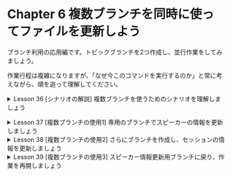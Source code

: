 # Chapter 6 複数ブランチを同時に使ってファイルを更新しよう

ブランチ利用の応用編です。トピックブランチを2つ作成し、並行作業をしてみましょう。

作業行程は複雑になりますが、「なぜ今このコマンドを実行するのか」と常に考えながら、順を追って理解してください。

<details><summary>Lesson 36 [シナリオの解説] 複数ブランチを使うためのシナリオを理解しましょう</summary>
    
このChapterはすでにみなさんが知っている機能のみを使って進めていくため、すぐ実践に入ります。先ずはこのLessonでこれから実施する作業の内容を説明しますので、Chapter 5で学んだ操作も思い出しながらシナリオを把握してください。
    
- 1つ目のブランチを用いスピーカー情報を更新する
        
  イベントで登壇するうスピーカーが決まったため、イチヤサさんは専用のブランチを作成してイベントページにスピーカーのプロフィール文とプロフィール画像を追加します。尚、サンプルとして登場するスピーカーは「いろふさん」と「うらがみさん」です。

  しかし、いろふさんのプロフィール画像がまだ手に入っていないものとします。そこで、いろふさんの画像追加はTODOコメント(P.191参照)を残すのみで後回しとし、スピーカー情報の更新を中断します。

- 2つ目のブランチでセッション情報を更新する
        
  スピーカー情報の更新は途中のままにし、セッション情報を更新します。但し、作業の目的や内容が異なるため、使用するのはスピーカー情報用と別のブランチです。セッションの情報の更新は作業を完了させ、masterブランチへのマージまで行います。

- 1つ目のブランチに戻り、スピーカー情報の更新を終える
        
  セッション情報の更新中に、いろふさんのプロフィール画像が手に入ったとします。先ずは2つ目のブランチで加えた変更を1つ目のブランチにも反映させましょう。その後、1つ目のブランチで画像の追加とTODOコメントの削除を行い、コミットとマージを実行します。</details>


<details><summary>Lesson 37 [複数ブランチの使用1] 専用のブランチでスピーカーの情報を更新しましょう</summary>

イベントページに、スピーカーのプロフィール文とプロフィール画像を追加します。すでに作業手順は頭に入っているでしょうか。このLessonではこれまでと少し違う操作を紹介するので、自分に合った方法を見つけてください。
- スピーカー情報を途中まで更新する
    
    Lesson 36で説明したように、今回はspeakers-infoブランチを作成し、スピーカー情報を途中まで追加していきます。使うコマンドもほぼこれまでに説明したものばかりですが、オプションを利用してコマンド数を減らすやり方を説明します。
    
    ※オプションを使って少ないコマンドで目的を達成します。

    - チェックアウトと同時にブランチを作成するコマンド
        
        ```bash
        $ git checkout -b speakers-info
        # git checkout = git checkoutコマンド
        # -b = -bオプション
        # speakers-info = 作成し、切り替えたいブランチ名
        ```
        
    - 変更したファイルをまとめてステージングエリアに追加するコマンド
        
        ```bash
        $ git add -A
        # git add = git addコマンド
        # -A = -Aオプション
        ```
        
- ブランチを作成し、コミットしよう
    1. ブランチを作成し、チェックアウトする
        1. git branchコマンドでブランチを作成し、新しいブランチに切り替えるまでを1コマンドで行ってみましょう。git checkoutコマンドに-bオプションをつけて実行します。ブランチ名はspeakers-infoとします。
        
        ```bash
        $ git checkout -b speakers-info
        
        # git checkoutコマンドでspeakers-infoという名のブランチを作成し、同時にチェックアウトを行う
        % git checkout -b speakers-info
        Switched to a new branch 'speakers-info' # 新しいブランチ「speakers-info」ブランチに切り替わった
        ```
        
        ※打ち間違いなどにより誤ったブランチを作成してしまったら、もう一度masterブランチをチェックアウトした後、改めて正しいコマンドを実行してください。
        
    2. HTMLを更新する
        1. 今回は、HTML(プロフィール文)と画像(プロフィール画像)の更新が必要です。Chapter 3のコラムで紹介したように、Gitではテキストファイルのみでなく、画像のようなバイナリファイルも管理できることを思い出してください。まず、HTMLについては「スピーカー」の欄にプロフィール文を追記します。スピーカー2名分のサンプルを載せるので、みなさんも入力してみてください。
    3. TODOコメントを追加する
        1. 画像は、「images」フォルダーに追加する必要があります。しかし、いろふさんのプロフィール画像がまだ入手できていません。TODOコメントを残し、後から差し替えるものとして仮置きの画像を使っておきます。
        - **Point** あとでやりたい作業を書く「TODOコメント」
            
            プログラミングをしていると、あとでやりたい(やる必要がある)作業に備忘録としてソースコードコメントを付けることがしばしばあります。これを、TODOコメントと呼びます。今回のサンプルでは、いろふさんのプロフィール画像追加があとでやるべき作業として残るため、画像の追加箇所にTODOコメントを書いておきます。HTMLの場合は<!-- -->の間にTODOコメントを書きますが、他の言語を使用する場合はそれぞれの文法でTODOコメントを書いてください。
            
    4. 画像を用意する
        1. 画像を2枚用意します。内容は何でもいいので、みなさんのお好きな画像を使っても構いません。但し、画像ファイル名はHTMLで指定したとおり、それぞれspeaker1.png、speaker2.pngとしてください。サンプルプロジェクトへ画像を追加するには、Visual Studio Code左側のエクスぷローターに表示されている「images」フォルダーに画像をドラッグアンドドロップします。
        
        ※ファイル名さえあっていれば、画像は何でも構いません。
        
    5. ブラウザーでHTMLを確認する
        1. Gitに登録する前に、HTMLが正しく更新されたかをブラウザーで確認しておきましょう。

    6. 編集したファイルをコミットする
        1. ファイルの状態をチェックしたら、コミットしましょう。ここではgit addコマンドに-Aオプションを付け、新規追加・編集・削除したすべてのファイルを一度にステージングエリアへ追加します。そのあとは、これまでどおりコミットをすれば大丈夫です。
        
        ```bash
        $ git status # 現在の状態を確認する
        
        % git status
        On branch speakers-info
        Changes not staged for commit:
          (use "git add <file>..." to update what will be committed)
          (use "git restore <file>..." to discard changes in working directory)
        	modified:   index.html
        
        Untracked files:
          (use "git add <file>..." to include in what will be committed)
        	images/speaker1.png
        	images/speaker2.png
        
        no changes added to commit (use "git add" and/or "git commit -a")
        ```

        ```bash
        $ git add -A # -Aは--allとも書ける
        ```
        
        ※-Aは--allとも書けます。文字数は多いですが、意味がわかりやすいですね。このように、オプションにはわかりやすい書き方と短い省略形が存在することがあります。これは、Git以外のコマンドにも言える特徴です。
        
        ```bash
        $ git status
        
        % git status
        On branch speakers-info
        Changes to be committed:
          (use "git restore --staged <file>..." to unstage)
        	new file:   images/speaker1.png
        	new file:   images/speaker2.png
        	modified:   index.html
        ```

        ```bash
        $ git commit -m "スピーカー情報を追記した"
        
        % git commit -m "スピーカー情報を追記した"
        [speakers-info f5e118d] スピーカー情報を追記した
         3 files changed, 8 insertions(+), 4 deletions(-)
         create mode 100644 images/speaker1.png
         create mode 100644 images/speaker2.png
        ```

    7. リモートリポジトリにプッシュする
        1. スピーカー情報の更新が未完なので、speakers-infoブランチはまだ役目を終えていませんが、プッシュしておきましょう。プルリクエストの作成やリリースなど、リモートリポジトリでの操作を行いたいときに限らず、プッシュはこまめに行うことをオススメします。
        
        ```bash
        $ git push origin speakers-info
        
        % git push origin speakers-info
        Enter passphrase for key '/Users/yoshiwo/.ssh/id_ed25519': 
        Enumerating objects: 9, done.
        Counting objects: 100% (9/9), done.
        Delta compression using up to 8 threads
        Compressing objects: 100% (6/6), done.
        Writing objects: 100% (6/6), 29.90 KiB | 7.47 MiB/s, done.
        Total 6 (delta 2), reused 0 (delta 0), pack-reused 0
        remote: Resolving deltas: 100% (2/2), completed with 2 local objects.
        remote: 
        remote: Create a pull request for 'speakers-info' on GitHub by visiting:
        remote:      https://github.com/YSWEngineer/ichiyasaGitSample/pull/new/speakers-info
        remote: 
        To github.com:YSWEngineer/ichiyasaGitSample.git
         * [new branch]      speakers-info -> speakers-info
        ```

        ※こまめにプッシュしておけば、何らかの不具合でローカルリポジトリのデータが消えて作業内容が失われることを防いだり、他のパソコンでプルして作業したりすることができます。
### 用語
- **git checkoutコマンド**：操作対象となるブランチを指定するコマンド。このコマンドを実行すると、それ以降の操作対象が切り替わり、指定したブランチが使われるようになる。
- **TODOコメント**：あとでやりたい(やる必要がある)作業に備忘録としてソースコードコメントを付けること。
- **ステージングエリア**：コミットするファイルを登録する場所。
- **git status**：現在の状態を確認する。
- **-Aオプション**：-Aは--allとも書ける。
    - オプションにはわかりやすい書き方と短くした省略形が存在する。これはGit以外のコマンドにもいえる特徴。
- **リモートリポジトリ**：インターネット上に存在するリポジトリのこと。複数人で共有するものとして、サーバー上に配備するのが一般的。
- **プッシュ**：ローカルリポジトリからリモートリポジトリに反映すること。
- **ブランチ**：Gitで記録する履歴を枝分かれさせるための機能。複数の作業を並行して進めるときに使用する。
- **pull request(プルリクエスト)**：マージの依頼のこと。GitHubが提供している機能の一つ。作成したブランチの取り込みを依頼する際に用いる。
- **プル**：リモートリポジトリの内容をローカルリポジトリに取得し、ワークツリーに反映すること。
    - **git pull**：リモートリポジトリ内のブランチの内容が、ローカルリポジトリ内の同じ名前のブランチに反映されます。同時にワークツリーへの反映も行われます。</details>


<details><summary>Lesson 38 [複数ブランチの使用2] さらにブランチを作成し、セッションの情報を更新しましょう</summary>

いろふさんのプロフィール画像が手元にないままので、一旦中断してセッション情報の更新に移ります。ここからは、同時に複数のブランチを操作することを学びます。ブランチの使い分けを意識してみましょう。
- 新たなブランチをmasterブランチから作成する
    
    次にセッション情報(タイムテーブル)を更新しましょう。別の作業になるので、最初にセッション情報専用のsessions-infoブランチを作成します。現在使っているのは、先ほど作ったspeakers-infoブランチです。その状態でブランチを作成するコマンドを実行すると、基本的には現在使用中のブランチから新たなブランチが作られます。セッション情報の更新はスピーカー情報の更新とは全く別の作業なので、一度masterブランチに戻って、そこから別のブランチを作成しましょう。
    
    - masterブランチに切り替えずに新たなブランチを作成すると……

        ※ベースブランチをmasterにしないと、speakers-infoブランチで追加したコミットも含まれたブランチが作成されてしまいます。そのため、作業ごとに使い分けができません。
    
- ブランチを作成し、編集後にマージまで進めよう
    1. 新たなブランチをmasterブランチから作成する
        1. 一旦masterブランチに移動してから、sessions-infoという名前のブランチを作成します。
        
        ```bash
        $ git checkout master # masterブランチに移動する
        
        % git checkout master
        Switched to branch 'master'
        Your branch is up to date with 'origin/master'.
        ```
        
        ```bash
        $ git checkout -b sessions-info # sessions-infoブランチを作成して、チェックアウトする
        
        % git checkout -b sessions-info
        Switched to a new branch 'sessions-info'
        ```

    2. ファイルを編集し、マージまで進める
        1. index.htmlファイルを開き、テキストのように、セッション情報を追記します。
    3. ブラウザーでHTMLを確認する

    4. 変更をコミットする
        1. これまでと同じく、index.htmlをステージングエリアに追加し、コミットします。
        
        ```bash
        $ git status
        
        % git status
        On branch sessions-info
        Changes not staged for commit:
          (use "git add <file>..." to update what will be committed)
          (use "git restore <file>..." to discard changes in working directory)
        	modified:   index.html
        
        no changes added to commit (use "git add" and/or "git commit -a")
        ```
        
        ```bash
        $ git add index.html
        
        % git add index.html
        ```
        
        ```bash
        $ git commit -m "セッション情報を記載した"
        
        % git commit -m "セッション情報を記載した"
        [sessions-info 858f97a] セッション情報を記載した
         1 file changed, 2 insertions(+), 2 deletions(-)
        ```

    5. リモートリポジトリにプッシュして、マージする
        1. あとは、Chapter5と同様にリモートリポジトリにプッシュし、プルリクエスト使ってマージを行ってください。ここではぷるリクエスト作成前に実行するコマンドのみ列挙し、詳細は割愛します。
        
        ```bash
        $ git push origin sessions-info
        
        % git push origin sessions-info # リモートリポジトリにプッシュする
        Enter passphrase for key '/Users/yoshiwo/.ssh/id_ed25519': # パスフレーズを要求されるので入力する
        Enumerating objects: 5, done.
        Counting objects: 100% (5/5), done.
        Delta compression using up to 8 threads
        Compressing objects: 100% (3/3), done.
        Writing objects: 100% (3/3), 428 bytes | 428.00 KiB/s, done.
        Total 3 (delta 2), reused 0 (delta 0), pack-reused 0
        remote: Resolving deltas: 100% (2/2), completed with 2 local objects.
        remote: 
        remote: Create a pull request for 'sessions-info' on GitHub by visiting:
        remote:      https://github.com/YSWEngineer/ichiyasaGitSample/pull/new/sessions-info
        remote: 
        To github.com:YSWEngineer/ichiyasaGitSample.git
         * [new branch]      sessions-info -> sessions-info
        ```

- **プルリクエストを作成→マージするまでの流れ：1~5はプルリクエスト作成の手順、6•7はマージを実行する手順、8•9はマージコミットの確認**
    1. プルリクエストを作成する
        1. ブランチをプッシュ(ローカルリポジトリからリモートリポジトリに反映すること)する。
        
        ```bash
        $ git push origin ブランチ名
        ```
        
    2. masterブランチへのプルリクエスト作成を開始する
        1. プッシュ後、GitHubのリポジトリを開くと新たに黄色いエリアが表示され、更新されたブランチがあることを確認できます。エリア右側の[Compare & pull request]をクリックする。
            1. 黄色いエリアがない場合は、**プルリクエストは専用画面から作成することもできる**ので、
                
                ①[Pull requests]タブをクリック
                
                ②[New pull request]をクリック
                
                ③base:とcompare:のブランチを選択
                
                ④[Create pull request]をクリック
                
    3. ベースブランチとトピックブランチを選択する
        1. 左側の[base repository:]を自分のアカウントのリポジトリを選択する。
        2. 自分のアカウントのリポジトリのページに遷移するので、
        3. 自分のアカウントのリポジトリのbase:masterとcompare:を選択する。
    4. プルリクエストに必要な情報を入力する
        1. コメント欄にどのような変更を加えたのか、わかりやすく書くこと。
    5. プルリクエストの内容を確定する
        1. [Create pull request]をクリックして、プルリクエストの作成が完了する。
    6. (プルリクエストを作成したので、マージを行う)3つのマージ方法から選択する
        1. [Merge pull request]の▼をクリック。
        2. [Create a merge commit]を選択。
    7. マージを実行する
        1. 3つのマージ方法を選択したら、[Merge pull request]をクリックする。
    8. マージコミットのコメントを入力する
        1. マージコミットのコメントを確認 ※デフォルト値のままで良い。
        2. [Confirm merge]をクリック。
        3. プルリクエストがマージされると、「Pull request successfully merged and closed」と表示される。
    9. ベースブランチのコミット履歴を確認する
        1. [Code]タブに移動する。
        2. [(コミット数) commits]をクリック。
        3. コミット履歴が表示されるので、マージコミットを確認する。
### 用語
- **git checkoutコマンド**：ワークツリーへの変更を取り消す。ブランチを作る。ブランチを切り替える。コミットした状態に切り替える。と、ひとつのコマンドで色々な操作ができる。一方で多いがためにわかりづらい側面もある。
    - **git checkout --**：直前のコミットの状態に戻す。
- **ステージングエリア**：コミットするファイルを登録する場所。
- **リモートリポジトリ**：インターネット上に存在するリポジトリのこと。複数人で共有するものとして、サーバー上に配備するのが一般的。
- **プッシュ**：ローカルリポジトリからリモートリポジトリに反映すること。
- **pull request(プルリクエスト)**：マージの依頼のこと。GitHubが提供している機能の一つ。作成したブランチの取り込みを依頼する際に用いる。
- **マージ**：枝分かれさせたブランチを統合すること。</details>


<details><summary>Lesson 39 [複数ブランチの使用3] スピーカー情報更新用ブランチに戻り、作業を再開しましょう</summary>

